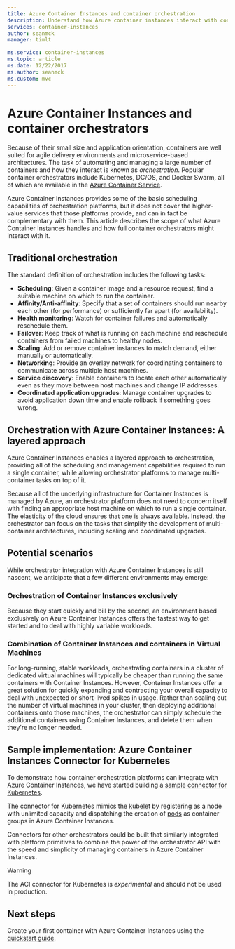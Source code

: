 ```yaml
---
title: Azure Container Instances and container orchestration
description: Understand how Azure container instances interact with container orchestrators.
services: container-instances
author: seanmck
manager: timlt

ms.service: container-instances
ms.topic: article
ms.date: 12/22/2017
ms.author: seanmck
ms.custom: mvc
---
```


# Azure Container Instances and container orchestrators

Because of their small size and application orientation, containers are well suited for agile delivery environments and microservice-based architectures. The task of automating and managing a large number of containers and how they interact is known as *orchestration*. Popular container orchestrators include Kubernetes, DC/OS, and Docker Swarm, all of which are available in the [Azure Container Service](https://docs.microsoft.com/azure/container-service/).

Azure Container Instances provides some of the basic scheduling capabilities of orchestration platforms, but it does not cover the higher-value services that those platforms provide, and can in fact be complementary with them. This article describes the scope of what Azure Container Instances handles and how full container orchestrators might interact with it.

## Traditional orchestration

The standard definition of orchestration includes the following tasks:

- **Scheduling**: Given a container image and a resource request, find a suitable machine on which to run the container.
- **Affinity/Anti-affinity**: Specify that a set of containers should run nearby each other (for performance) or sufficiently far apart (for availability).
- **Health monitoring**: Watch for container failures and automatically reschedule them.
- **Failover**: Keep track of what is running on each machine and reschedule containers from failed machines to healthy nodes.
- **Scaling**: Add or remove container instances to match demand, either manually or automatically.
- **Networking**: Provide an overlay network for coordinating containers to communicate across multiple host machines.
- **Service discovery**: Enable containers to locate each other automatically even as they move between host machines and change IP addresses.
- **Coordinated application upgrades**: Manage container upgrades to avoid application down time and enable rollback if something goes wrong.

## Orchestration with Azure Container Instances: A layered approach

Azure Container Instances enables a layered approach to orchestration, providing all of the scheduling and management capabilities required to run a single container, while allowing orchestrator platforms to manage multi-container tasks on top of it.

Because all of the underlying infrastructure for Container Instances is managed by Azure, an orchestrator platform does not need to concern itself with finding an appropriate host machine on which to run a single container. The elasticity of the cloud ensures that one is always available. Instead, the orchestrator can focus on the tasks that simplify the development of multi-container architectures, including scaling and coordinated upgrades.

## Potential scenarios

While orchestrator integration with Azure Container Instances is still nascent, we anticipate that a few different environments may emerge:

### Orchestration of Container Instances exclusively

Because they start quickly and bill by the second, an environment based exclusively on Azure Container Instances offers the fastest way to get started and to deal with highly variable workloads.

### Combination of Container Instances and containers in Virtual Machines

For long-running, stable workloads, orchestrating containers in a cluster of dedicated virtual machines will typically be cheaper than running the same containers with Container Instances. However, Container Instances offer a great solution for quickly expanding and contracting your overall capacity to deal with unexpected or short-lived spikes in usage. Rather than scaling out the number of virtual machines in your cluster, then deploying additional containers onto those machines, the orchestrator can simply schedule the additional containers using Container Instances, and delete them when they're no longer needed.

## Sample implementation: Azure Container Instances Connector for Kubernetes

To demonstrate how container orchestration platforms can integrate with Azure Container Instances, we have started building a [sample connector for Kubernetes][aci-connector-k8s].

The connector for Kubernetes mimics the [kubelet][kubelet-doc] by registering as a node with unlimited capacity and dispatching the creation of [pods][pod-doc] as container groups in Azure Container Instances.

<!-- ![ACI Connector for Kubernetes][aci-connector-k8s-gif] -->

Connectors for other orchestrators could be built that similarly integrated with platform primitives to combine the power of the orchestrator API with the speed and simplicity of managing containers in Azure Container Instances.

> [!WARNING]
> The ACI connector for Kubernetes is *experimental* and should not be used in production.

## Next steps

Create your first container with Azure Container Instances using the [quickstart guide](container-instances-quickstart.md).

<!-- IMAGES -->
[aci-connector-k8s-gif]: ./media/container-instances-orchestrator-relationship/aci-connector-k8s.gif

<!-- LINKS -->
[aci-connector-k8s]: https://github.com/azure/aci-connector-k8s
[kubelet-doc]: https://kubernetes.io/docs/admin/kubelet/
[pod-doc]: https://kubernetes.io/docs/concepts/workloads/pods/pod/